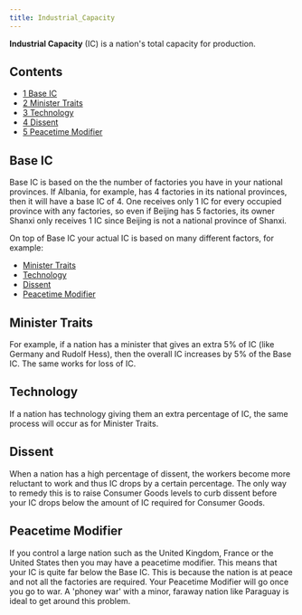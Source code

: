```yaml
---
title: Industrial_Capacity
---
```

 **Industrial Capacity** (IC) is a nation's total capacity for production.

  

Contents
--------

*   [1 Base IC](#Base_IC)
*   [2 Minister Traits](#Minister_Traits)
*   [3 Technology](#Technology)
*   [4 Dissent](#Dissent)
*   [5 Peacetime Modifier](#Peacetime_Modifier)

Base IC
-------

Base IC is based on the the number of factories you have in your national provinces. If Albania, for example, has 4 factories in its national provinces, then it will have a base IC of 4. One receives only 1 IC for every occupied province with any factories, so even if Beijing has 5 factories, its owner Shanxi only receives 1 IC since Beijing is not a national province of Shanxi.

On top of Base IC your actual IC is based on many different factors, for example:

*   [Minister Traits](/wiki/Minister_Traits "Minister Traits")
*   [Technology](/wiki/Technology "Technology")
*   [Dissent](/wiki/Dissent "Dissent")
*   [Peacetime Modifier](/wiki/index.php?title=Peacetime_Modifier&action=edit&redlink=1 "Peacetime Modifier (page does not exist)")

Minister Traits
---------------

For example, if a nation has a minister that gives an extra 5% of IC (like Germany and Rudolf Hess), then the overall IC increases by 5% of the Base IC. The same works for loss of IC.

Technology
----------

If a nation has technology giving them an extra percentage of IC, the same process will occur as for Minister Traits.

Dissent
-------

When a nation has a high percentage of dissent, the workers become more reluctant to work and thus IC drops by a certain percentage. The only way to remedy this is to raise Consumer Goods levels to curb dissent before your IC drops below the amount of IC required for Consumer Goods.

Peacetime Modifier
------------------

If you control a large nation such as the United Kingdom, France or the United States then you may have a peacetime modifier. This means that your IC is quite far below the Base IC. This is because the nation is at peace and not all the factories are required. Your Peacetime Modifier will go once you go to war. A 'phoney war' with a minor, faraway nation like Paraguay is ideal to get around this problem.